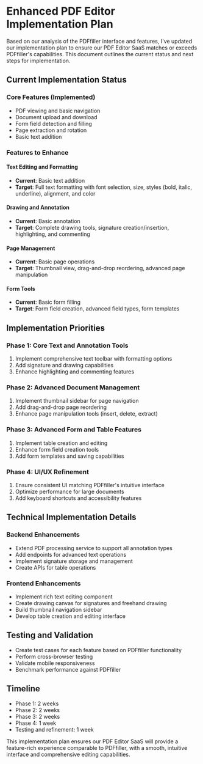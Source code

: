 # Enhanced PDF Editor Implementation Plan

Based on our analysis of the PDFfiller interface and features, I've updated our implementation plan to ensure our PDF Editor SaaS matches or exceeds PDFfiller's capabilities. This document outlines the current status and next steps for implementation.

## Current Implementation Status

### Core Features (Implemented)
- PDF viewing and basic navigation
- Document upload and download
- Form field detection and filling
- Page extraction and rotation
- Basic text addition

### Features to Enhance

#### Text Editing and Formatting
- **Current**: Basic text addition
- **Target**: Full text formatting with font selection, size, styles (bold, italic, underline), alignment, and color

#### Drawing and Annotation
- **Current**: Basic annotation
- **Target**: Complete drawing tools, signature creation/insertion, highlighting, and commenting

#### Page Management
- **Current**: Basic page operations
- **Target**: Thumbnail view, drag-and-drop reordering, advanced page manipulation

#### Form Tools
- **Current**: Basic form filling
- **Target**: Form field creation, advanced field types, form templates

## Implementation Priorities

### Phase 1: Core Text and Annotation Tools
1. Implement comprehensive text toolbar with formatting options
2. Add signature and drawing capabilities
3. Enhance highlighting and commenting features

### Phase 2: Advanced Document Management
1. Implement thumbnail sidebar for page navigation
2. Add drag-and-drop page reordering
3. Enhance page manipulation tools (insert, delete, extract)

### Phase 3: Advanced Form and Table Features
1. Implement table creation and editing
2. Enhance form field creation tools
3. Add form templates and saving capabilities

### Phase 4: UI/UX Refinement
1. Ensure consistent UI matching PDFfiller's intuitive interface
2. Optimize performance for large documents
3. Add keyboard shortcuts and accessibility features

## Technical Implementation Details

### Backend Enhancements
- Extend PDF processing service to support all annotation types
- Add endpoints for advanced text operations
- Implement signature storage and management
- Create APIs for table operations

### Frontend Enhancements
- Implement rich text editing component
- Create drawing canvas for signatures and freehand drawing
- Build thumbnail navigation sidebar
- Develop table creation and editing interface

## Testing and Validation
- Create test cases for each feature based on PDFfiller functionality
- Perform cross-browser testing
- Validate mobile responsiveness
- Benchmark performance against PDFfiller

## Timeline
- Phase 1: 2 weeks
- Phase 2: 2 weeks
- Phase 3: 2 weeks
- Phase 4: 1 week
- Testing and refinement: 1 week

This implementation plan ensures our PDF Editor SaaS will provide a feature-rich experience comparable to PDFfiller, with a smooth, intuitive interface and comprehensive editing capabilities.
